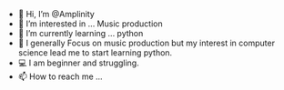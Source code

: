 - 👋 Hi, I’m @Amplinity
- 👀 I’m interested in ... Music production
- 🌱 I’m currently learning ... python
- 🎵 I generally Focus on music production but my interest in computer science lead me to start learning python.
- 💻 I am beginner and struggling.
- 📫 How to reach me ...

<!---
Amplinity/Amplinity is a ✨ special ✨ repository because its `README.md` (this file) appears on your GitHub profile.
You can click the Preview link to take a look at your changes.
--->
